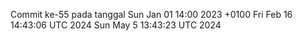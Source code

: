 Commit ke-55 pada tanggal Sun Jan 01 14:00 2023 +0100
Fri Feb 16 14:43:06 UTC 2024
Sun May  5 13:43:23 UTC 2024
